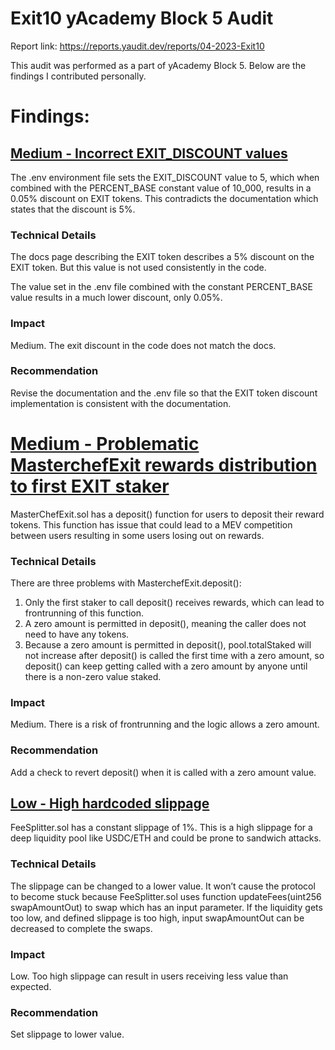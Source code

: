 # Exit10 yAcademy Block 5 Audit

Report link: https://reports.yaudit.dev/reports/04-2023-Exit10

This audit was performed as a part of yAcademy Block 5. Below are the findings I contributed personally.

# Findings:

## [Medium - Incorrect EXIT_DISCOUNT values](https://reports.yaudit.dev/reports/04-2023-Exit10/#2-medium---incorrect-exit_discount-values)

The .env environment file sets the EXIT_DISCOUNT value to 5, which when combined with the PERCENT_BASE constant value of 10_000, results in a 0.05% discount on EXIT tokens. This contradicts the documentation which states that the discount is 5%.

### Technical Details

The docs page describing the EXIT token describes a 5% discount on the EXIT token. But this value is not used consistently in the code.

The value set in the .env file combined with the constant PERCENT_BASE value results in a much lower discount, only 0.05%.

### Impact

Medium. The exit discount in the code does not match the docs.

### Recommendation

Revise the documentation and the .env file so that the EXIT token discount implementation is consistent with the documentation.

# [Medium - Problematic MasterchefExit rewards distribution to first EXIT staker](https://reports.yaudit.dev/reports/04-2023-Exit10/#2-medium---incorrect-exit_discount-values)

MasterChefExit.sol has a deposit() function for users to deposit their reward tokens. This function has issue that could lead to a MEV competition between users resulting in some users losing out on rewards.

### Technical Details

There are three problems with MasterchefExit.deposit():

1. Only the first staker to call deposit() receives rewards, which can lead to frontrunning of this function.
2. A zero amount is permitted in deposit(), meaning the caller does not need to have any tokens.
3. Because a zero amount is permitted in deposit(), pool.totalStaked will not increase after deposit() is called the first time with a zero amount, so deposit() can keep getting called with a zero amount by anyone until there is a non-zero value staked.

### Impact

Medium. There is a risk of frontrunning and the logic allows a zero amount.

### Recommendation

Add a check to revert deposit() when it is called with a zero amount value.

## [Low - High hardcoded slippage](https://reports.yaudit.dev/reports/04-2023-Exit10/#6-low---high-hardcoded-slippage)

FeeSplitter.sol has a constant slippage of 1%. This is a high slippage for a deep liquidity pool like USDC/ETH and could be prone to sandwich attacks.

### Technical Details

The slippage can be changed to a lower value. It won’t cause the protocol to become stuck because FeeSplitter.sol uses function updateFees(uint256 swapAmountOut) to swap which has an input parameter. If the liquidity gets too low, and defined slippage is too high, input swapAmountOut can be decreased to complete the swaps.

### Impact

Low. Too high slippage can result in users receiving less value than expected.

### Recommendation

Set slippage to lower value.
